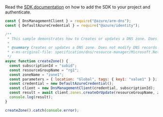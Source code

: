 Read the [SDK documentation](https://github.com/Azure/azure-sdk-for-js/blob/%40azure%2Farm-dns_5.0.1/sdk/dns/arm-dns/README.md) on how to add the SDK to your project and authenticate.

```javascript
const { DnsManagementClient } = require("@azure/arm-dns");
const { DefaultAzureCredential } = require("@azure/identity");

/**
 * This sample demonstrates how to Creates or updates a DNS zone. Does not modify DNS records within the zone.
 *
 * @summary Creates or updates a DNS zone. Does not modify DNS records within the zone.
 * x-ms-original-file: specification/dns/resource-manager/Microsoft.Network/stable/2018-05-01/examples/CreateOrUpdateZone.json
 */
async function createZone() {
  const subscriptionId = "subid";
  const resourceGroupName = "rg1";
  const zoneName = "zone1";
  const parameters = { location: "Global", tags: { key1: "value1" } };
  const credential = new DefaultAzureCredential();
  const client = new DnsManagementClient(credential, subscriptionId);
  const result = await client.zones.createOrUpdate(resourceGroupName, zoneName, parameters);
  console.log(result);
}

createZone().catch(console.error);
```
